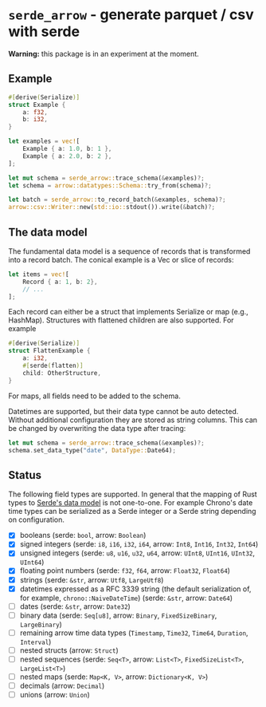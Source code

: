 # `serde_arrow` - generate parquet / csv with serde

**Warning:** this package is in an experiment at the moment.

## Example

```rust
#[derive(Serialize)]
struct Example {
    a: f32,
    b: i32,
}

let examples = vec![
    Example { a: 1.0, b: 1 },
    Example { a: 2.0, b: 2 },
];

let mut schema = serde_arrow::trace_schema(&examples)?;
let schema = arrow::datatypes::Schema::try_from(schema)?;

let batch = serde_arrow::to_record_batch(&examples, schema)?;
arrow::csv::Writer::new(std::io::stdout()).write(&batch)?;
```

## The data model

The fundamental data model is a sequence of records that is transformed into a
record batch. The conical example is a Vec or slice of records:

```rust
let items = vec![
    Record { a: 1, b: 2},
    // ...
];
```

Each record can either be a struct that implements Serialize or map (e.g.,
HashMap). Structures with flattened children are also supported. For example

```rust
#[derive(Serialize)]
struct FlattenExample {
    a: i32,
    #[serde(flatten)]
    child: OtherStructure,
}
```



For maps, all fields need to be added to the schema.

Datetimes are supported, but their data type cannot be auto detected. Without
additional configuration they are stored as string columns. This can be changed
by overwriting the data type after tracing:

```rust
let mut schema = serde_arrow::trace_schema(&examples)?;
schema.set_data_type("date", DataType::Date64);
```

## Status

The following field types are supported. In general that the mapping of Rust
types to [Serde's data model][serde-data-model] is not one-to-one. For example
Chrono's date time types can be serialized as a Serde integer or a Serde string
depending on configuration.

- [x] booleans (serde: `bool`, arrow: `Boolean`)
- [x] signed integers (serde: `i8`, `i16`, `i32`, `i64`, arrow: `Int8`, `Int16`,
  `Int32`, `Int64`)
- [x] unsigned integers (serde: `u8`, `u16`, `u32`, `u64`, arrow: `UInt8`,
  `UInt16`, `UInt32`, `UInt64`)
- [x] floating point numbers (serde: `f32`, `f64`, arrow: `Float32`, `Float64`)
- [x] strings (serde: `&str`, arrow: `Utf8`, `LargeUtf8`)
- [x] datetimes expressed as a RFC 3339 string (the default serialization of,
  for example, `chrono::NaiveDateTime`) (serde: `&str`, arrow: `Date64`)
- [ ] dates (serde: `&str`, arrow: `Date32`)
- [ ] binary data (serde: `Seq[u8]`, arrow: `Binary`, `FixedSizeBinary`,
  `LargeBinary`)
- [ ] remaining arrow time data types (`Timestamp`, `Time32`, `Time64`,
  `Duration`, `Interval`)
- [ ] nested structs (arrow: `Struct`)
- [ ] nested sequences (serde: `Seq<T>`, arrow: `List<T>`, `FixedSizeList<T>`,
  `LargeList<T>`)
- [ ] nested maps (serde: `Map<K, V>`, arrow: `Dictionary<K, V>`)
- [ ] decimals (arrow: `Decimal`)
- [ ] unions (arrow: `Union`)

[serde-data-model]: https://serde.rs/data-model.html